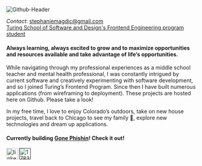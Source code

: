 <img src="https://i.ibb.co/d6fqvTt/Github-Header.png" alt="Github-Header" border="0">

_Contact_: stephaniemagdic@gmail.com  
[Turing School of Software and Design's Frontend Engineering program student](https://turing.edu/)

#### Always learning, always excited to grow and to maximize opportunities and resources available and take advantage of life’s opportunities. 

While navigating through my professional experiences as a middle school teacher and mental health professional, I was constantly intrigued by current software and creatively experimenting with software development, and so I joined Turing’s Frontend Program. Since then I have built numerous applications (from wireframing to deployment). These projects are hosted here on Github. Please take a look! 

In my free time, I love to enjoy Colorado’s outdoors, take on new house projects, travel back to Chicago to see my family 💚, explore new technologies and dream up applications.

#### Currently building [Gone Phishin](https://github.com/justincanthony/gone_phishin)! Check it out!

[<img src="https://i.ibb.co/Cb8HPGC/linkedin.png" alt="linkedin" border="0" width="30" height="30"/>](https://www.linkedin.com/in/stephaniemagdic/) 
[<img src="https://i.ibb.co/gDtpDc2/1783368-blog-blogger-blogspot-google-internet-icon.png" alt="1783368-blog-blogger-blogspot-google-internet-icon" border="0" width="30" height="30"/>]()

